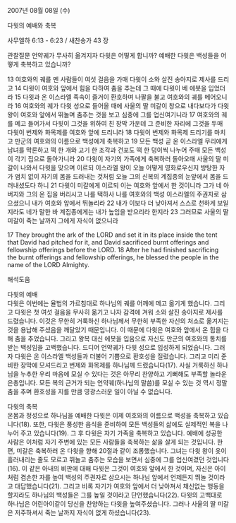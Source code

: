 2007년 08월 08일 (수)

다윗의 예배와 축복



사무엘하 6:13 - 6:23 / 새찬송가 43 장



관찰질문
언약궤가 무사히 옮겨지자 다윗은 어떻게 합니까? 
예배한 다윗은 백성들을 어떻게 축복하고 있습니까? 

13 여호와의 궤를 멘 사람들이 여섯 걸음을 가매 다윗이 소와 살진 송아지로 제사를 드리고 14 다윗이 여호와 앞에서 힘을 다하여 춤을 추는데 그 때에 다윗이 베 에봇을 입었더라 15 다윗과 온 이스라엘 족속이 즐거이 환호하며 나팔을 불고 여호와의 궤를 메어오니라 16 여호와의 궤가 다윗 성으로 들어올 때에 사울의 딸 미갈이 창으로 내다보다가 다윗 왕이 여호와 앞에서 뛰놀며 춤추는 것을 보고 심중에 그를 업신여기니라 17 여호와의 궤를 메고 들어가서 다윗이 그것을 위하여 친 장막 가운데 그 준비한 자리에 그것을 두매 다윗이 번제와 화목제를 여호와 앞에 드리니라 18 다윗이 번제와 화목제 드리기를 마치고 만군의 여호와의 이름으로 백성에게 축복하고 19 모든 백성 곧 온 이스라엘 무리에게 남녀를 막론하고 떡 한 개와 고기 한 조각과 건포도 떡 한 덩이씩 나누어 주매 모든 백성이 각기 집으로 돌아가니라 20 다윗이 자기의 가족에게 축복하러 돌아오매 사울의 딸 미갈이 나와서 다윗을 맞으며 이르되 이스라엘 왕이 오늘 어떻게 영화로우신지 방탕한 자가 염치 없이 자기의 몸을 드러내는 것처럼 오늘 그의 신복의 계집종의 눈앞에서 몸을 드러내셨도다 하니 21 다윗이 미갈에게 이르되 이는 여호와 앞에서 한 것이니라 그가 네 아버지와 그의 온 집을 버리시고 나를 택하사 나를 여호와의 백성 이스라엘의 주권자로 삼으셨으니 내가 여호와 앞에서 뛰놀리라 22 내가 이보다 더 낮아져서 스스로 천하게 보일지라도 네가 말한 바 계집종에게는 내가 높임을 받으리라 한지라 23 그러므로 사울의 딸 미갈이 죽는 날까지 그에게 자식이 없으니라 

17 They brought the ark of the LORD and set it in its place inside the tent that David had pitched for it, and David sacrificed burnt offerings and fellowship offerings before the LORD. 18 After he had finished sacrificing the burnt offerings and fellowship offerings, he blessed the people in the name of the LORD Almighty.

해석도움





다윗의 예배  
다윗은 이번에는 율법의 가르침대로 하나님의 궤를 어깨에 메고 옮기게 했습니다. 그리고 다윗은 첫 여섯 걸음을 무사히 옮기고 나자 감격에 겨워 소와 살진 송아지로 제사를 드렸습니다. 이것은 무한히 거룩하신 하나님께서 무한히 부족한 자신의 처소로 옮겨지는 것을 용납해 주셨음을 깨달았기 때문입니다. 이 때문에 다윗은 여호와 앞에서 온 힘을 다해 춤을 추었습니다. 그리고 왕복 대신 에봇을 입음으로 자신도 만군의 여호와의 통치를 받는 백성임을 고백했습니다. 드디어 언약궤가 다윗 성으로 입성하게 되었습니다. 그러자 다윗은 온 이스라엘 백성들과 더불어 기쁨으로 환호성을 질렀습니다. 그리고 미리 준비한 장막에 모셔드리고 번제와 화목제를 하나님께 드렸습니다(17). 사실 거룩하신 하나님을 누추한 우리 마음에 모실 수 있다는 것은 아무리 찬양하고 기뻐해도 부족할 놀라운 은총입니다. 모든 복의 근거가 되는 언약궤(하나님의 말씀)를 모실 수 있는 것 역시 정말 춤을 추며 환호성을 지를 만큼 영광스러운 일이 아닐 수 없습니다.   

다윗의 축복  
온몸과 정성으로 하나님을 예배한 다윗은 이제 여호와의 이름으로 백성을 축복하고 있습니다(18). 또한, 다윗은 풍성한 음식을 준비하여 모든 백성들의 삶에도 실제적인 복을 나누어 주고 있습니다(19). 그 후 다윗은 자기 가족을 축복하고 있습니다. 예배에 성공한 사람은 이처럼 자기 주변에 있는 모든 사람들을 축복하는 삶을 살게 되는 것입니다. 한편, 미갈은 축복하러 온 다윗을 향해 20절과 같이 조롱했습니다. 그녀는 다윗 왕이 옷이 흘러내리는 줄도 모르고 뛰놀고 춤추는 모습을 보면서 심중에 그를 업신여겼던 것입니다(16). 이 같은 아내의 비판에 대해 다윗은 그것이 여호와 앞에서 한 것이며, 자신은 아이처럼 겸손한 자를 높여 백성의 주권자로 삼으시는 하나님 앞에서 언제든지 뛰놀 것이라고 대답했습니다(21). 그리고 비록 자기가 여호와 앞에서 더 낮아져서 채신없는 행동을 할지라도 하나님의 백성들은 그를 높일 것이라고 단언했습니다(22). 다윗의 고백대로 하나님은 어린아이같이 당신을 찬양하는 다윗을 높여주셨습니다. 그러나 사울의 딸 미갈은 저주하셔서 죽는 날까지 자식이 없게 하셨습니다(23).